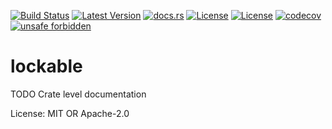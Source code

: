 [![Build Status](https://github.com/smessmer/lockable/actions/workflows/ci.yml/badge.svg)](https://github.com/smessmer/lockable/actions/workflows/ci.yml)
[![Latest Version](https://img.shields.io/crates/v/lockable.svg)](https://crates.io/crates/lockable)
[![docs.rs](https://docs.rs/lockablebadge.svg)](https://docs.rs/lockable)
[![License](https://img.shields.io/badge/license-MIT-blue.svg)](https://github.com/smessmer/lockable/blob/master/LICENSE-MIT)
[![License](https://img.shields.io/badge/license-APACHE-blue.svg)](https://github.com/smessmer/lockable/blob/master/LICENSE-APACHE)
[![codecov](https://codecov.io/gh/smessmer/lockable/branch/master/graph/badge.svg?token=FRSBH7YYA9)](https://codecov.io/gh/smessmer/lockable)
[![unsafe forbidden](https://img.shields.io/badge/unsafe-forbidden-success.svg)](https://github.com/rust-secure-code/safety-dance/)

# lockable

TODO Crate level documentation

License: MIT OR Apache-2.0
